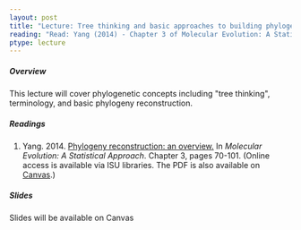 ```yaml
---
layout: post
title: "Lecture: Tree thinking and basic approaches to building phylogenies"
reading: "Read: Yang (2014) - Chapter 3 of Molecular Evolution: A Statistical Approach"
ptype: lecture
---
```


##### Overview

This lecture will cover phylogenetic concepts including "tree thinking", terminology, and basic phylogeny reconstruction.

##### Readings

1. Yang. 2014. [Phylogeny reconstruction: an overview.](http://www.oxfordscholarship.com.proxy.lib.iastate.edu/view/10.1093/acprof:oso/9780199602605.001.0001/acprof-9780199602605-chapter-3) In _Molecular Evolution: A Statistical Approach_. Chapter 3, pages 70-101. (Online access is available via ISU libraries. The PDF is also available on [Canvas](https://canvas.iastate.edu/courses/46870).)

##### Slides

Slides will be available on Canvas
